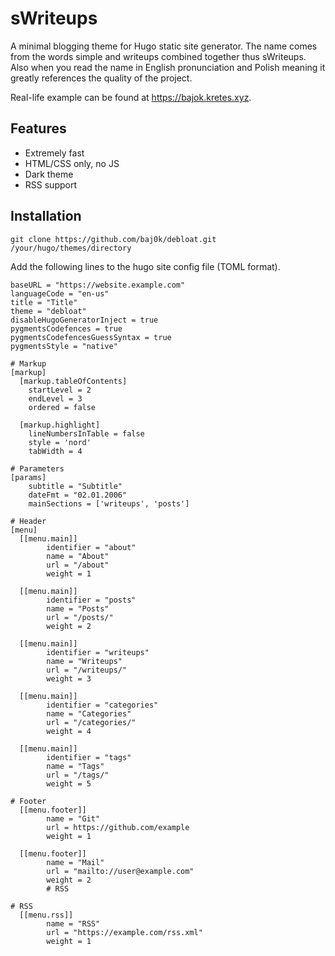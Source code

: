 # sWriteups
A minimal blogging theme for Hugo static site generator.
The name comes from the words simple and writeups combined together thus sWriteups. Also when you read the name in English pronunciation and Polish meaning it greatly references the quality of the project.

Real-life example can be found at https://bajok.kretes.xyz.

## Features
- Extremely fast
- HTML/CSS only, no JS
- Dark theme
- RSS support

## Installation
```
git clone https://github.com/baj0k/debloat.git /your/hugo/themes/directory
```
Add the following lines to the hugo site config file (TOML format).
```
baseURL = "https://website.example.com"
languageCode = "en-us"
title = "Title"
theme = "debloat"
disableHugoGeneratorInject = true
pygmentsCodefences = true
pygmentsCodefencesGuessSyntax = true
pygmentsStyle = "native"

# Markup
[markup]
  [markup.tableOfContents]
    startLevel = 2
    endLevel = 3
    ordered = false

  [markup.highlight]
    lineNumbersInTable = false
    style = 'nord'
    tabWidth = 4

# Parameters
[params]
    subtitle = "Subtitle"
    dateFmt = "02.01.2006"
    mainSections = ['writeups', 'posts']

# Header
[menu]
  [[menu.main]]
        identifier = "about"
        name = "About"
        url = "/about"
        weight = 1 

  [[menu.main]]
        identifier = "posts"
        name = "Posts"
        url = "/posts/"
        weight = 2 

  [[menu.main]]
        identifier = "writeups"
        name = "Writeups"
        url = "/writeups/"
        weight = 3 

  [[menu.main]]
        identifier = "categories"
        name = "Categories"
        url = "/categories/"
        weight = 4 

  [[menu.main]]
        identifier = "tags"
        name = "Tags"
        url = "/tags/"
        weight = 5

# Footer
  [[menu.footer]]
        name = "Git"
        url = https://github.com/example
        weight = 1 

  [[menu.footer]]
        name = "Mail"
        url = "mailto://user@example.com"
        weight = 2 
        # RSS

# RSS
  [[menu.rss]]
        name = "RSS"
        url = "https://example.com/rss.xml"
        weight = 1
```
